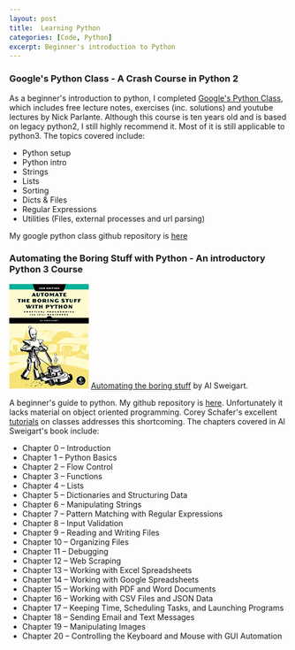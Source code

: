 ```yaml
---
layout: post
title:  Learning Python
categories: [Code, Python]
excerpt: Beginner's introduction to Python
---
```

### Google's Python Class - A Crash Course in Python 2
As a beginner's introduction to python, I completed [Google's Python Class](https://developers.google.com/edu/python/), which includes free lecture notes, exercises (inc. solutions) and youtube lectures by Nick Parlante. Although this course is ten years old and is based on legacy python2, I still highly recommend it. Most of it is still applicable to python3. The topics covered include:

- Python setup
- Python intro
- Strings
- Lists
- Sorting
- Dicts & Files
- Regular Expressions
- Utilities (Files, external processes and url parsing)


My google python class github repository is [here](https://github.com/mkoundo/google_python_class)  

### Automating the Boring Stuff with Python - An introductory Python 3 Course
![](/images/cover_automating.png)
[Automating the boring stuff](http://automatetheboringstuff.com/) by Al Sweigart. 

A beginner's guide to python. My github repository is [here](https://github.com/mkoundo/Automate_the_Boring_Stuff).
Unfortunately it lacks material on object oriented programming. Corey Schafer's excellent [tutorials](https://www.youtube.com/playlist?list=PL-osiE80TeTsqhIuOqKhwlXsIBIdSeYtc) on classes addresses this shortcoming. 
The chapters covered in Al Sweigart's book include:

- Chapter 0 – Introduction
- Chapter 1 – Python Basics
- Chapter 2 – Flow Control
- Chapter 3 – Functions
- Chapter 4 – Lists
- Chapter 5 – Dictionaries and Structuring Data
- Chapter 6 – Manipulating Strings
- Chapter 7 – Pattern Matching with Regular Expressions
- Chapter 8 – Input Validation
- Chapter 9 – Reading and Writing Files
- Chapter 10 – Organizing Files
- Chapter 11 – Debugging
- Chapter 12 – Web Scraping
- Chapter 13 – Working with Excel Spreadsheets
- Chapter 14 – Working with Google Spreadsheets
- Chapter 15 – Working with PDF and Word Documents
- Chapter 16 – Working with CSV Files and JSON Data
- Chapter 17 – Keeping Time, Scheduling Tasks, and Launching Programs
- Chapter 18 – Sending Email and Text Messages
- Chapter 19 – Manipulating Images
- Chapter 20 – Controlling the Keyboard and Mouse with GUI Automation

